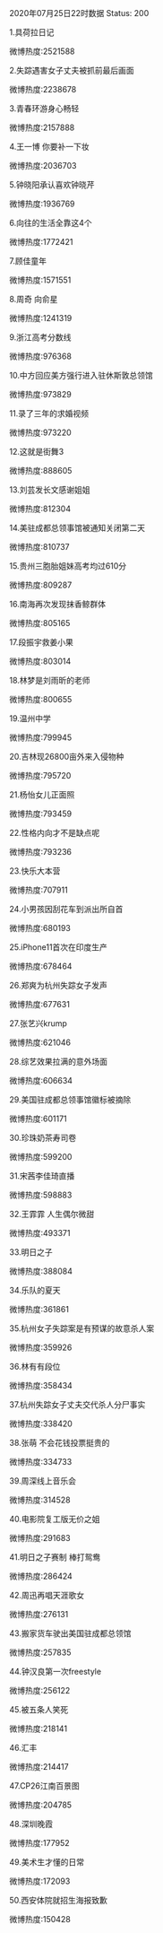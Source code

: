 2020年07月25日22时数据
Status: 200

1.具荷拉日记

微博热度:2521588

2.失踪遇害女子丈夫被抓前最后画面

微博热度:2238678

3.青春环游身心畅轻

微博热度:2157888

4.王一博 你要补一下妆

微博热度:2036703

5.钟晓阳承认喜欢钟晓芹

微博热度:1936769

6.向往的生活全靠这4个

微博热度:1772421

7.顾佳童年

微博热度:1571551

8.周奇 向俞星

微博热度:1241319

9.浙江高考分数线

微博热度:976368

10.中方回应美方强行进入驻休斯敦总领馆

微博热度:973829

11.录了三年的求婚视频

微博热度:973220

12.这就是街舞3

微博热度:888605

13.刘芸发长文感谢姐姐

微博热度:812304

14.美驻成都总领事馆被通知关闭第二天

微博热度:810737

15.贵州三胞胎姐妹高考均过610分

微博热度:809287

16.南海再次发现抹香鲸群体

微博热度:805165

17.段振宇救姜小果

微博热度:803014

18.林梦是刘雨昕的老师

微博热度:800655

19.温州中学

微博热度:799945

20.吉林现26800亩外来入侵物种

微博热度:795720

21.杨怡女儿正面照

微博热度:793459

22.性格内向才不是缺点呢

微博热度:793236

23.快乐大本营

微博热度:707911

24.小男孩因刮花车到派出所自首

微博热度:680193

25.iPhone11首次在印度生产

微博热度:678464

26.郑爽为杭州失踪女子发声

微博热度:677631

27.张艺兴krump

微博热度:621046

28.综艺效果拉满的意外场面

微博热度:606634

29.美国驻成都总领事馆徽标被摘除

微博热度:601171

30.珍珠奶茶寿司卷

微博热度:599200

31.宋茜李佳琦直播

微博热度:598883

32.王霏霏 人生偶尔微甜

微博热度:493371

33.明日之子

微博热度:388084

34.乐队的夏天

微博热度:361861

35.杭州女子失踪案是有预谋的故意杀人案

微博热度:359926

36.林有有段位

微博热度:358434

37.杭州失踪女子丈夫交代杀人分尸事实

微博热度:338420

38.张萌 不会花钱投票挺贵的

微博热度:334733

39.周深线上音乐会

微博热度:314528

40.电影院复工版无价之姐

微博热度:291683

41.明日之子赛制 棒打鸳鸯

微博热度:286424

42.周迅再唱天涯歌女

微博热度:276131

43.搬家货车驶出美国驻成都总领馆

微博热度:257835

44.钟汉良第一次freestyle

微博热度:256122

45.被五条人笑死

微博热度:218141

46.汇丰

微博热度:214417

47.CP26江南百景图

微博热度:204785

48.深圳晚霞

微博热度:177952

49.美术生才懂的日常

微博热度:172093

50.西安体院就招生海报致歉

微博热度:150428

